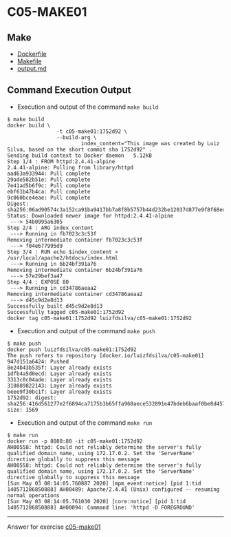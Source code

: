# C05-MAKE01

## Make
- [Dockerfile](Dockerfile)
- [Makefile](Makefile)
- [output.md](output.md)

## Command Execution Output

- Execution and output of the command `make build`
```
$ make build
docker build \
                -t c05-make01:1752d92 \
                --build-arg \
                        index_content="This image was created by Luiz Silva, based on the short commit sha 1752d92" .
Sending build context to Docker daemon   5.12kB
Step 1/4 : FROM httpd:2.4.41-alpine
2.4.41-alpine: Pulling from library/httpd
aad63a933944: Pull complete 
29ade582b51e: Pull complete 
7e41ad5b6f9c: Pull complete 
ebf61b47b4ca: Pull complete 
9c060bce4eae: Pull complete 
Digest: sha256:06ad90574c3a152ca91ba9417bb7a8f8b5757b44d232be12037d877e9f8f68ed
Status: Downloaded newer image for httpd:2.4.41-alpine
 ---> 54b0995a6305
Step 2/4 : ARG index_content
 ---> Running in fb7023c3c53f
Removing intermediate container fb7023c3c53f
 ---> f04e677995d9
Step 3/4 : RUN echo $index_content > /usr/local/apache2/htdocs/index.html
 ---> Running in 6b24bf391a76
Removing intermediate container 6b24bf391a76
 ---> 57e29bef3a47
Step 4/4 : EXPOSE 80
 ---> Running in cd34786aeaa2
Removing intermediate container cd34786aeaa2
 ---> d45c9d2e8d13
Successfully built d45c9d2e8d13
Successfully tagged c05-make01:1752d92
docker tag c05-make01:1752d92 luizfdsilva/c05-make01:1752d92
```

- Execution and output of the command `make push`
```
$ make push
docker push luizfdsilva/c05-make01:1752d92
The push refers to repository [docker.io/luizfdsilva/c05-make01]
947d151a6424: Pushed 
8e24b43b535f: Layer already exists 
1dfb4a5d0ecd: Layer already exists 
3313c0c04ade: Layer already exists 
310889822143: Layer already exists 
beee9f30bc1f: Layer already exists 
1752d92: digest: sha256:416d561277e2f6894ca7175b3b65ffa960aece532891e47bdeb6baaf0be8d457 size: 1569
```

- Execution and output of the command `make run`
```
$ make run
docker run -p 8080:80 -it c05-make01:1752d92
AH00558: httpd: Could not reliably determine the server's fully qualified domain name, using 172.17.0.2. Set the 'ServerName' directive globally to suppress this message
AH00558: httpd: Could not reliably determine the server's fully qualified domain name, using 172.17.0.2. Set the 'ServerName' directive globally to suppress this message
[Sun May 03 08:14:05.760887 2020] [mpm_event:notice] [pid 1:tid 140571286850888] AH00489: Apache/2.4.41 (Unix) configured -- resuming normal operations
[Sun May 03 08:14:05.761030 2020] [core:notice] [pid 1:tid 140571286850888] AH00094: Command line: 'httpd -D FOREGROUND'
```

***
Answer for exercise [c05-make01](https://github.com/devopsacademyau/academy/blob/c41e824fb2a2c55e3a30b2371a87e3a7551b6741/classes/05class/exercises/c05-make01/README.md)